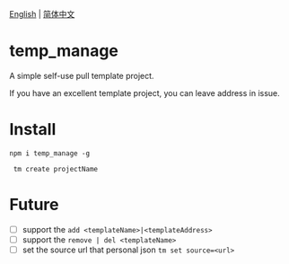 
<p>
  <a href="https://github.com/wegi8/temp_manage/blob/main/README.md">English</a> | 
  <a href="https://github.com/wegi8/temp_manage/blob/main/README.zh.md">简体中文</a>
</p>

# temp_manage

A simple self-use pull template project.

If you have an excellent template project, you can leave address in issue.

# Install

```shell
npm i temp_manage -g
```

```shell
 tm create projectName
```

# Future

- [ ] support the `add <templateName>|<templateAddress>`
- [ ] support the `remove | del <templateName>`
- [ ] set the source url that personal json `tm set source=<url>`
